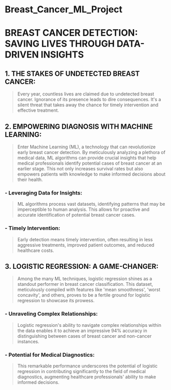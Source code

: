 # Breast_Cancer_ML_Project

# BREAST CANCER DETECTION: SAVING LIVES THROUGH DATA-DRIVEN INSIGHTS

## 1. THE STAKES OF UNDETECTED BREAST CANCER:

> Every year, countless lives are claimed due to undetected breast cancer. Ignorance of its presence leads to dire consequences. It's a silent threat that takes away the chance for timely intervention and effective treatment.

## 2. EMPOWERING DIAGNOSIS WITH MACHINE LEARNING:

> Enter Machine Learning (ML), a technology that can revolutionize early breast cancer detection. By meticulously analyzing a plethora of medical data, ML algorithms can provide crucial insights that help medical professionals identify potential cases of breast cancer at an earlier stage. This not only increases survival rates but also empowers patients with knowledge to make informed decisions about their health.

### - Leveraging Data for Insights:

> ML algorithms process vast datasets, identifying patterns that may be imperceptible to human analysis. This allows for proactive and accurate identification of potential breast cancer cases.

### - Timely Intervention:

> Early detection means timely intervention, often resulting in less aggressive treatments, improved patient outcomes, and reduced healthcare costs.

## 3. LOGISTIC REGRESSION: A GAME-CHANGER:

> Among the many ML techniques, logistic regression shines as a standout performer in breast cancer classification. This dataset, meticulously compiled with features like 'mean smoothness', 'worst concavity', and others, proves to be a fertile ground for logistic regression to showcase its prowess.

### - Unraveling Complex Relationships:

> Logistic regression's ability to navigate complex relationships within the data enables it to achieve an impressive 94% accuracy in distinguishing between cases of breast cancer and non-cancer instances.

### - Potential for Medical Diagnostics:

> This remarkable performance underscores the potential of logistic regression in contributing significantly to the field of medical diagnostics, augmenting healthcare professionals' ability to make informed decisions.
